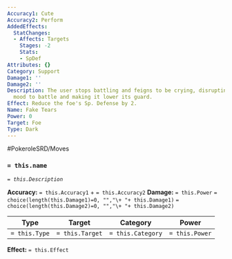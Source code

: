 ```yaml
---
Accuracy1: Cute
Accuracy2: Perform
AddedEffects:
  StatChanges:
  - Affects: Targets
    Stages: -2
    Stats:
    - SpDef
Attributes: {}
Category: Support
Damage1: ''
Damage2: ''
Description: The user stops battling and feigns to be crying, disrupting the foe's
  mood to battle and making it lower its guard.
Effect: Reduce the foe's Sp. Defense by 2.
Name: Fake Tears
Power: 0
Target: Foe
Type: Dark
---
```


#PokeroleSRD/Moves

### `= this.name`
*`= this.Description`*

**Accuracy:** `= this.Accuracy1` + `= this.Accuracy2`
**Damage:** `= this.Power` `= choice(length(this.Damage1)=0, "","\+ "+ this.Damage1)` `= choice(length(this.Damage2)=0, "","\+ "+ this.Damage2)`

| Type          | Target          | Category          | Power          |
| ------------- | --------------- | ----------------  | -------------- |
| `= this.Type` | `= this.Target` | `= this.Category` | `= this.Power` | 

**Effect:** `= this.Effect`